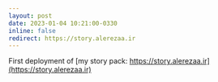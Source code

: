 ```yaml
---
layout: post
date: 2023-01-04 10:21:00-0330
inline: false
redirect: https://story.alerezaa.ir
---
```


First deployment of [my story pack: https://story.alerezaa.ir](https://story.alerezaa.ir)
